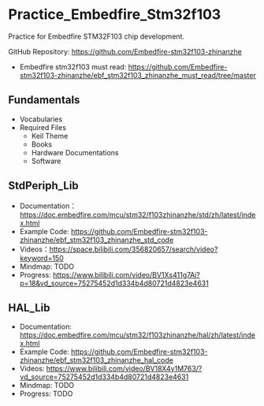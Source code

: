 # Practice_Embedfire_Stm32f103
Practice for Embedfire STM32F103 chip development.

GitHub Repository: https://github.com/Embedfire-stm32f103-zhinanzhe
- Embedfire stm32f103 must read: https://github.com/Embedfire-stm32f103-zhinanzhe/ebf_stm32f103_zhinanzhe_must_read/tree/master

## Fundamentals
- Vocabularies
- Required Files
    - Keil Theme
    - Books
    - Hardware Documentations
    - Software

## StdPeriph_Lib
- Documentation：https://doc.embedfire.com/mcu/stm32/f103zhinanzhe/std/zh/latest/index.html
- Example Code: https://github.com/Embedfire-stm32f103-zhinanzhe/ebf_stm32f103_zhinanzhe_std_code
- Videos：https://space.bilibili.com/356820657/search/video?keyword=150
- Mindmap: TODO
- Progress: https://www.bilibili.com/video/BV1Xs411g7Aj?p=18&vd_source=75275452d1d334b4d80721d4823e4631

## HAL_Lib
- Documentation: https://doc.embedfire.com/mcu/stm32/f103zhinanzhe/hal/zh/latest/index.html
- Example Code: https://github.com/Embedfire-stm32f103-zhinanzhe/ebf_stm32f103_zhinanzhe_hal_code
- Videos: https://www.bilibili.com/video/BV18X4y1M763/?vd_source=75275452d1d334b4d80721d4823e4631
- Mindmap: TODO
- Progress: TODO
